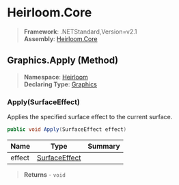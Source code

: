 # Heirloom.Core

> **Framework**: .NETStandard,Version=v2.1  
> **Assembly**: [Heirloom.Core][0]

## Graphics.Apply (Method)

> **Namespace**: [Heirloom][0]  
> **Declaring Type**: [Graphics][1]

### Apply(SurfaceEffect)

Applies the specified surface effect to the current surface.

```cs
public void Apply(SurfaceEffect effect)
```

| Name   | Type               | Summary |
|--------|--------------------|---------|
| effect | [SurfaceEffect][2] |         |

> **Returns** - `void`

[0]: ../../../Heirloom.Core.md
[1]: ../Graphics.md
[2]: ../SurfaceEffect.md
